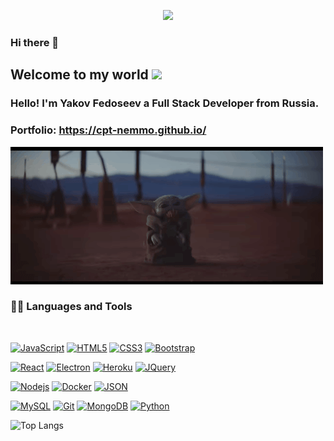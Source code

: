 <p align="center">
<img src="https://visitor-badge.laobi.icu/badge?page_id=cpt-nemmo" id="counter">
</p>

### Hi there 👋

    
## Welcome to my world <img src="https://github.com/TheDudeThatCode/TheDudeThatCode/blob/master/Assets/Earth.gif" width="24px">



### Hello! I'm Yakov Fedoseev a Full Stack Developer from Russia.

### Portfolio: https://cpt-nemmo.github.io/


![The force always will be with you](https://github.com/cpt-nemmo/cpt-nemmo/blob/main/baby-yoda-9.gif)
  
  
### 👨‍💻 Languages and Tools

<br />

[![JavaScript](https://img.shields.io/badge/-JavaScript-black?style=flat&logo=javascript&link=https://github.com/sorrycc/awesome-javascript)](https://github.com/sorrycc/awesome-javascript) 
[![HTML5](https://img.shields.io/badge/-HTML5-E34F26?style=flat&logo=html5&logoColor=white&link=https://github.com/diegocard/awesome-html5)](https://github.com/diegocard/awesome-html5) 
[![CSS3](https://img.shields.io/badge/-CSS3-1572B6?style=flat&logo=css3&link=https://www.w3schools.com/css/)](https://www.w3schools.com/css/) 
[![Bootstrap](https://img.shields.io/badge/-Bootstrap-563D7C?style=flat&logo=bootstrap&link=https://getbootstrap.com/)](https://getbootstrap.com/) 

[![React](https://img.shields.io/badge/-React-black?style=flat&logo=react&link=https://reactjs.org/)](https://reactjs.org/) 
[![Electron](https://img.shields.io/badge/-Electron-gray?style=flat&logo=electron&link=https://www.electronjs.org/ru/docs/latest/)](https://www.electronjs.org/ru/docs/latest/) 
[![Heroku](https://img.shields.io/badge/-Heroku-gray?style=flat&logo=heroku&link=https://www.heroku.com/)](https://www.heroku.com/) 
[![JQuery](https://img.shields.io/badge/-JQuery-blue?style=flat&logo=jquery&link=https://jquery.com/)](https://jquery.com/) 

[![Nodejs](https://img.shields.io/badge/-Nodejs-green?style=flat&logo=Node.js&link=https://nodejs.org/en/)](https://nodejs.org/en/) 
[![Docker](https://img.shields.io/badge/-Docker-black?style=flat&logo=docker&link=https://docs.docker.com/)](https://docs.docker.com/) 
[![JSON](https://img.shields.io/badge/-json-02569B?style=flat&logo=json&link=https://habr.com/ru/post/554274/)](https://habr.com/ru/post/554274/)

[![MySQL](https://img.shields.io/badge/-MySQL-black?style=flat&logo=mysql&link=https://github.com/BRdhanani)](https://www.mysql.com/)
[![Git](https://img.shields.io/badge/-Git-black?style=flat&logo=git&link=https://github.com/BRdhanani)](https://git-scm.com/) 
[![MongoDB](https://img.shields.io/badge/-MongoDB-FCA121?style=flat&logo=mongodb&link=https://github.com/BRdhanani)](https://www.mongodb.com/) 
[![Python](https://img.shields.io/badge/-Python-black?style=flat&logo=python&link=https://github.com/cpt-nemmo/Simple-Python-Methods)](https://github.com/cpt-nemmo/Simple-Python-Methods) 

![Top Langs](https://github-readme-stats.vercel.app/api/top-langs/?username=cpt-nemmo&theme=radical&title_color=8E2DE2&text_color=fff)


